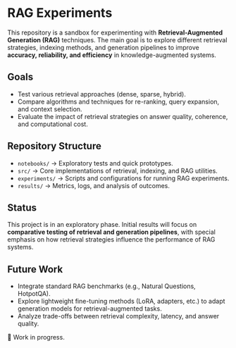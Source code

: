 # RAG Experiments

This repository is a sandbox for experimenting with **Retrieval-Augmented Generation (RAG)** techniques.
The main goal is to explore different retrieval strategies, indexing methods, and generation pipelines to improve **accuracy, reliability, and efficiency** in knowledge-augmented systems.

## Goals

* Test various retrieval approaches (dense, sparse, hybrid).
* Compare algorithms and techniques for re-ranking, query expansion, and context selection.
* Evaluate the impact of retrieval strategies on answer quality, coherence, and computational cost.

## Repository Structure

* `notebooks/` → Exploratory tests and quick prototypes.
* `src/` → Core implementations of retrieval, indexing, and RAG utilities.
* `experiments/` → Scripts and configurations for running RAG experiments.
* `results/` → Metrics, logs, and analysis of outcomes.

## Status

This project is in an exploratory phase. Initial results will focus on **comparative testing of retrieval and generation pipelines**, with special emphasis on how retrieval strategies influence the performance of RAG systems.

## Future Work

* Integrate standard RAG benchmarks (e.g., Natural Questions, HotpotQA).
* Explore lightweight fine-tuning methods (LoRA, adapters, etc.) to adapt generation models for retrieval-augmented tasks.
* Analyze trade-offs between retrieval complexity, latency, and answer quality.
  
📌 Work in progress.

